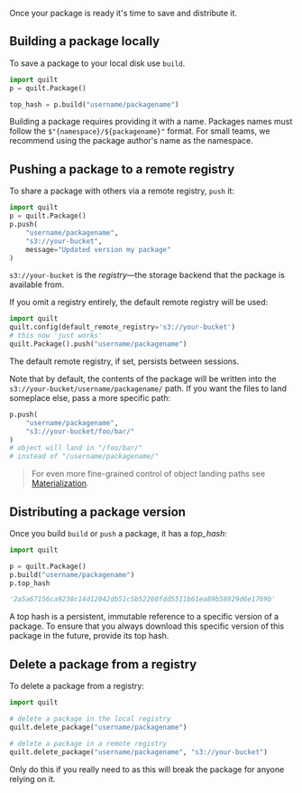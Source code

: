 Once your package is ready it's time to save and distribute it.

## Building a package locally

To save a package to your local disk use `build`.

```python
import quilt
p = quilt.Package()

top_hash = p.build("username/packagename")
```

Building a package requires providing it with a name. Packages names must follow the `$"{namespace}/${packagename}"` format. For small teams, we recommend using the package author's name as the namespace.

## Pushing a package to a remote registry

To share a package with others via a remote registry, `push` it:

```python
import quilt
p = quilt.Package()
p.push(
    "username/packagename",
    "s3://your-bucket",
    message="Updated version my package"
)
```

`s3://your-bucket` is the *registry*&mdash;the storage backend that the package is available from.

If you omit a registry entirely, the default remote registry will be used:

```python
import quilt
quilt.config(default_remote_registry='s3://your-bucket')
# this now 'just works'
quilt.Package().push("username/packagename")  
```

The default remote registry, if set, persists between sessions.

Note that by default, the contents of the package will be written into the `s3://your-bucket/username/packagename/` path. If you want the files to land someplace else, pass a more specific path:

```python
p.push(
    "username/packagename",
    "s3://your-bucket/foo/bar/"
)
# object will land in "/foo/bar/"
# instead of "/username/packagename/"
```

> For even more fine-grained control of object landing paths see [Materialization](../Advanced%20Features/Materialization.md).

## Distributing a package version

Once you build `build` or `push` a package, it has a *top_hash*:

```python
import quilt

p = quilt.Package()
p.build("username/packagename")
p.top_hash

'2a5a67156ca9238c14d12042db51c5b52260fdd5511b61ea89b58929d6e1769b'
```

A top hash is a persistent, immutable reference to a specific version of a package. To ensure that you always download this specific version of this package in the future, provide its top hash.

## Delete a package from a registry

To delete a package from a registry:

```python
import quilt

# delete a package in the local registry
quilt.delete_package("username/packagename")

# delete a package in a remote registry
quilt.delete_package("username/packagename", "s3://your-bucket")
```

Only do this if you really need to as this will break the package for anyone relying on it.
